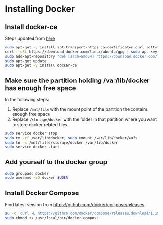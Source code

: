 # Installing Docker

## Install docker-ce

Steps updated from [here](https://docs.docker.com/install/linux/docker-ce/ubuntu/)

```sh
sudo apt-get -y install apt-transport-https ca-certificates curl software-properties-common
curl -fsSL https://download.docker.com/linux/ubuntu/gpg | sudo apt-key add -
sudo add-apt-repository "deb [arch=amd64] https://download.docker.com/linux/ubuntu $(grep UBUNTU_CODENAME /etc/os-release | awk -F '=' '{ print $2 }') stable edge"
sudo apt-get update
sudo apt-get -y install docker-ce
```

## Make sure the partition holding /var/lib/docker has enough free space

In the following steps:

1. Replace `/mnt/file` with the mount point of the partition the contains enough free space
1. Replace `/storage/docker` with the folder in that partition where you want to store docker related files

```sh
sudo service docker stop
sudo rm -rf /var/lib/docker; sudo umount /var/lib/docker/aufs
sudo ln -s /mnt/files/storage/docker /var/lib/docker
sudo service docker start
```

## Add yourself to the docker group

```sh
sudo groupadd docker
sudo usermod -aG docker $USER
```

## Install Docker Compose

Find latest version from https://github.com/docker/compose/releases

```sh
su -c 'curl -L https://github.com/docker/compose/releases/download/1.19.0-rc3/docker-compose-`uname -s`-`uname -m` > /usr/local/bin/docker-compose'
sudo chmod +x /usr/local/bin/docker-compose
```